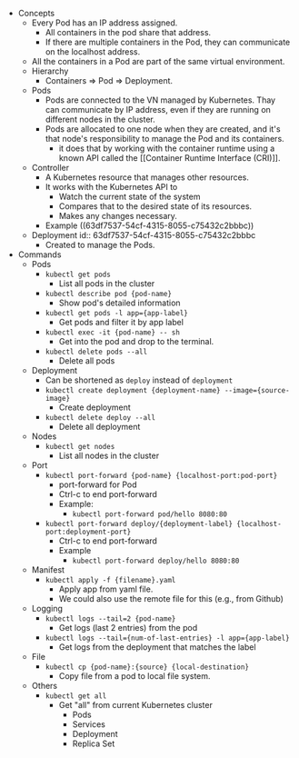 - Concepts
	- Every Pod has an IP address assigned.
		- All containers in the pod share that address.
		- If there are multiple containers in the Pod, they can communicate on the localhost address.
	- All the containers in a Pod are part of the same virtual environment.
	- Hierarchy
		- Containers => Pod => Deployment.
	- Pods
		- Pods are connected to the VN managed by Kubernetes. Thay can communicate by IP address, even if they are running on different nodes in the cluster.
		- Pods are allocated to one node when they are created, and it's that node's responsibility to manage the Pod and its containers.
			- it does that by working with the container runtime using a known API called the [[Container Runtime Interface (CRI)]].
	- Controller
		- A Kubernetes resource that manages other resources.
		- It works with the Kubernetes API to
			- Watch the current state of the system
			- Compares that to the desired state of its resources.
			- Makes any changes necessary.
		- Example ((63df7537-54cf-4315-8055-c75432c2bbbc))
	- Deployment
	  id:: 63df7537-54cf-4315-8055-c75432c2bbbc
		- Created to manage the Pods.
- Commands
	- Pods
		- `kubectl get pods`
			- List all pods in the cluster
		- `kubectl describe pod {pod-name}`
			- Show pod's detailed information
		- `kubectl get pods -l app={app-label}`
			- Get pods and filter it by app label
		- `kubectl exec -it {pod-name} -- sh`
			- Get into the pod and drop to the terminal.
		- `kubectl delete pods --all`
			- Delete all pods
	- Deployment
		- Can be shortened as `deploy` instead of `deployment`
		- `kubectl create deployment {deployment-name} --image={source-image}`
			- Create deployment
		- `kubectl delete deploy --all`
			- Delete all deployment
	- Nodes
		- `kubectl get nodes`
			- List all nodes in the cluster
	- Port
		- `kubectl port-forward {pod-name} {localhost-port:pod-port}`
			- port-forward for Pod
			- Ctrl-c to end port-forward
			- Example:
				- `kubectl port-forward pod/hello 8080:80`
		- `kubectl port-forward deploy/{deployment-label} {localhost-port:deployment-port}`
			- Ctrl-c to end port-forward
			- Example
				- `kubectl port-forward deploy/hello 8080:80`
	- Manifest
		- `kubectl apply -f {filename}.yaml`
			- Apply app from yaml file.
			- We could also use the remote file for this (e.g., from Github)
	- Logging
		- `kubectl logs --tail=2 {pod-name}`
			- Get logs (last 2 entries) from the pod
		- `kubectl logs --tail={num-of-last-entries} -l app={app-label}`
			- Get logs from the deployment that matches the label
	- File
		- `kubectl cp {pod-name}:{source} {local-destination}`
			- Copy file from a pod to local file system.
	- Others
		- `kubectl get all`
			- Get "all" from current Kubernetes cluster
				- Pods
				- Services
				- Deployment
				- Replica Set